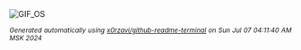 <div align="justify">
<picture>
    <source media="(prefers-color-scheme: dark)" srcset="https://i.ibb.co/SRVcMSP/output-gif.gif">
    <source media="(prefers-color-scheme: light)" srcset="https://i.ibb.co/SRVcMSP/output-gif.gif">
    <img alt="GIF_OS" src="https://i.ibb.co/SRVcMSP/output-gif.gif">
</picture>

<sub><i>Generated automatically using [x0rzavi/github-readme-terminal](https://github.com/x0rzavi/github-readme-terminal) on Sun Jul 07 04:11:40 AM MSK 2024</i></sub>

</div>

<!-- Image deletion URL: https://ibb.co/hD2c40y/f1bef622270ab0dbd303fce1607a5e26 -->
